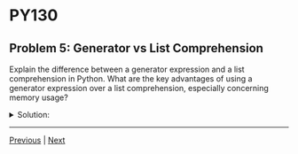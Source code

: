 # PY130
## Problem 5: Generator vs List Comprehension

Explain the difference between a generator expression and a list comprehension in Python. What are the key advantages of using a generator expression over a list comprehension, especially concerning memory usage?

<details>
<summary>Solution:</summary>

The main difference is that a **list comprehension** creates and stores the entire list in memory at once, while a **generator expression** creates a generator object.

This generator produces items one by one (lazily) as they are needed, without storing the whole sequence in memory.

The key advantage of a generator expression is **memory efficiency**. Because it generates items on the fly, it's ideal for working with very large or even infinite sequences where creating a complete list would be impractical or consume too much memory.

- **List Comprehension**: `[x * 2 for x in range(5)]` -> `[0, 2, 4, 6, 8]`
- **Generator Expression**: `(x * 2 for x in range(5))` -> `<generator object ...>`

</details>

---

[Previous](04.md) | [Next](06.md)